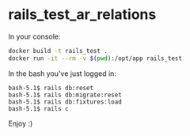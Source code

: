 # rails_test_ar_relations

In your console:

```bash
docker build -t rails_test .
docker run -it --rm -v $(pwd):/opt/app rails_test
```

In the bash you've just logged in:

```
bash-5.1$ rails db:reset
bash-5.1$ rails db:migrate:reset
bash-5.1$ rails db:fixtures:load
bash-5.1$ rails c
```

Enjoy :)
